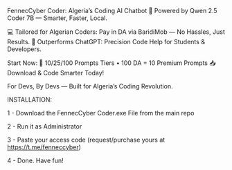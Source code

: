 FennecCyber Coder: Algeria’s Coding AI Chatbot 🚀
Powered by Qwen 2.5 Coder 7B — Smarter, Faster, Local.

💻 Tailored for Algerian Coders: Pay in DA via BaridiMob — No Hassles, Just Results.
🎯 Outperforms ChatGPT: Precision Code Help for Students & Developers.

Start Now:
🔑 10/25/100 Prompts Tiers • 100 DA = 10 Premium Prompts
📥 Download & Code Smarter Today!

For Devs, By Devs — Built for Algeria’s Coding Revolution.


INSTALLATION:

1 - Download the FennecCyber Coder.exe File from the main repo	

2 - Run it as Administrator	

3 - Paste your access code (request/purchase yours at https://t.me/fenneccyber)	

4 - Done. Have fun!	

